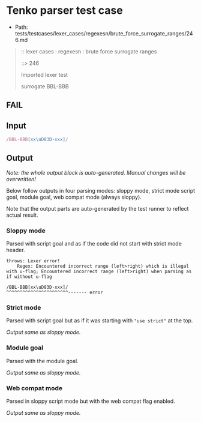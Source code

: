# Tenko parser test case

- Path: tests/testcases/lexer_cases/regexesn/brute_force_surrogate_ranges/246.md

> :: lexer cases : regexesn : brute force surrogate ranges
>
> ::> 246
>
> Imported lexer test
>
> surrogate BBL-BBB

## FAIL

## Input

`````js
/BBL-BBB[xx\uD83D-xxx]/
`````

## Output

_Note: the whole output block is auto-generated. Manual changes will be overwritten!_

Below follow outputs in four parsing modes: sloppy mode, strict mode script goal, module goal, web compat mode (always sloppy).

Note that the output parts are auto-generated by the test runner to reflect actual result.

### Sloppy mode

Parsed with script goal and as if the code did not start with strict mode header.

`````
throws: Lexer error!
    Regex: Encountered incorrect range (left>right) which is illegal with u-flag; Encountered incorrect range (left>right) when parsing as if without u-flag

/BBL-BBB[xx\uD83D-xxx]/
^^^^^^^^^^^^^^^^^^^^^^^------- error
`````

### Strict mode

Parsed with script goal but as if it was starting with `"use strict"` at the top.

_Output same as sloppy mode._

### Module goal

Parsed with the module goal.

_Output same as sloppy mode._

### Web compat mode

Parsed in sloppy script mode but with the web compat flag enabled.

_Output same as sloppy mode._
